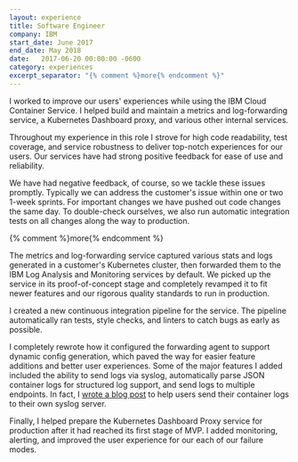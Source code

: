 ```yaml
---
layout: experience
title: Software Engineer
company: IBM
start_date: June 2017
end_date: May 2018
date:   2017-06-20 00:00:00 -0600
category: experiences
excerpt_separator: "{% comment %}more{% endcomment %}"
---
```

I worked to improve our users' experiences while using the IBM Cloud Container Service. I helped build and maintain a metrics and log-forwarding service, a Kubernetes Dashboard proxy, and various other internal services.

Throughout my experience in this role I strove for high code readability, test coverage, and service robustness to deliver top-notch experiences for our users. Our services have had strong positive feedback for ease of use and reliability.

We have had negative feedback, of course, so we tackle these issues promptly. Typically we can address the customer's issue within one or two 1-week sprints. For important changes we have pushed out code changes the same day. To double-check ourselves, we also run automatic integration tests on all changes along the way to production.

{% comment %}more{% endcomment %}

The metrics and log-forwarding service captured various stats and logs generated in a customer's Kubernetes cluster, then forwarded them to the IBM Log Analysis and Monitoring services by default.
We picked up the service in its proof-of-concept stage and completely revamped it to fit newer features and our rigorous quality standards to run in production.

I created a new continuous integration pipeline for the service. The pipeline automatically ran tests, style checks, and linters to catch bugs as early as possible.

I completely rewrote how it configured the forwarding agent to support dynamic config generation, which paved the way for easier feature additions and better user experiences. Some of the major features I added included the ability to send logs via syslog, automatically parse JSON container logs for structured log support, and send logs to multiple endpoints. In fact, I [wrote a blog post][syslog-blog] to help users send their container logs to their own syslog server.

[syslog-blog]: https://www.ibm.com/blogs/bluemix/2017/11/kubernetes-log-forwarding-syslog/

Finally, I helped prepare the Kubernetes Dashboard Proxy service for production after it had reached its first stage of MVP. I added monitoring, alerting, and improved the user experience for our each of our failure modes.
